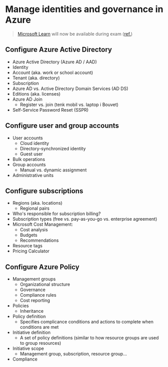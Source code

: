 # Manage identities and governance in Azure

> [Microsoft Learn](https://learn.microsoft.com/en-us/) will now be available during exam ([ref.](https://techcommunity.microsoft.com/t5/microsoft-learn-blog/introducing-a-new-resource-for-all-role-based-microsoft/ba-p/3500870?s=09))

## Configure Azure Active Directory

- Azure Active Directory (Azure AD / AAD)
- Identity
- Account (aka. work or school account)
- Tenant (aka. directory)
- Subscription
- Azure AD vs. Active Directory Domain Services (AD DS)
- Editions (aka. licenses)
- Azure AD Join
  - Register vs. join (tenk mobil vs. laptop i Bouvet)
- Self-Service Password Reset (SSPR)

## Configure user and group accounts

- User accounts
  - Cloud identity
  - Directory-synchronized identity
  - Guest user
- Bulk operations
- Group accounts
  - Manual vs. dynamic assignment
- Administrative units

## Configure subscriptions

- Regions (aka. locations)
  - Regional pairs
- Who's responsible for subscription billing?
- Subscription types (free vs. pay-as-you-go vs. enterprise agreement)
- Microsoft Cost Management:
  - Cost analysis
  - Budgets
  - Recommendations
- Resource tags
- Pricing Calculator

## Configure Azure Policy

- Management groups
  - Organizational structure
  - Governance
  - Compliance rules
  - Cost reporting
- Policies
  - Inheritance
- Policy definition
  - Specifies complicance conditions and actions to complete when conditions are met
- Initiative definition
  - A set of policy definitions (similar to how resource groups are used to group resources)
- Initiative scope
  - Management group, subscription, resource group...
- Compliance
